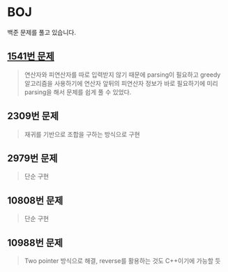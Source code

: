 # BOJ
  백준 문제를 풀고 있습니다.
  
## [1541번 문제](https://velog.io/@bon0057/CC-%EB%B0%B1%EC%A4%80-1541%EB%B2%88-%EC%9E%83%EC%96%B4%EB%B2%84%EB%A6%B0-%EA%B4%84%ED%98%B8)
> 연산자와 피연산자를 따로 입력받지 않기 때문에 parsing이 필요하고 greedy 알고리즘을 사용하기에 연산자
앞뒤의 피연산자 정보가 바로 필요하기에 미리 parsing을 해서 문제를 쉽게 풀 수 있었다.

## 2309번 문제
> 재귀를 기반으로 조합을 구하는 방식으로 구현

## 2979번 문제
> 단순 구현

## 10808번 문제
> 단순 구현

## 10988번 문제
> Two pointer 방식으로 해결, reverse를 활용하는 것도 C++이기에 가능할 듯 
